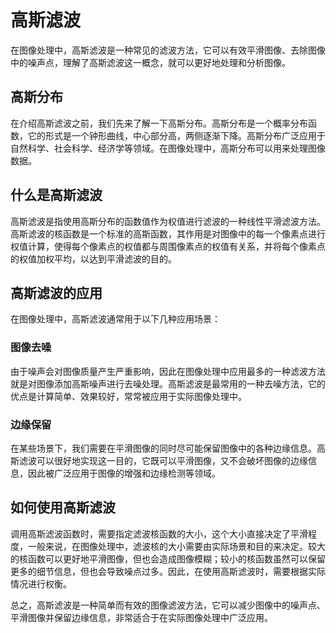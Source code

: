 # 高斯滤波

在图像处理中，高斯滤波是一种常见的滤波方法，它可以有效平滑图像、去除图像中的噪声点，理解了高斯滤波这一概念，就可以更好地处理和分析图像。

## 高斯分布

在介绍高斯滤波之前，我们先来了解一下高斯分布。高斯分布是一个概率分布函数，它的形式是一个钟形曲线，中心部分高，两侧逐渐下降。高斯分布广泛应用于自然科学、社会科学、经济学等领域。在图像处理中，高斯分布可以用来处理图像数据。

## 什么是高斯滤波

高斯滤波是指使用高斯分布的函数值作为权值进行滤波的一种线性平滑滤波方法。高斯滤波的核函数是一个标准的高斯函数，其作用是对图像中的每一个像素点进行权值计算，使得每个像素点的权值都与周围像素点的权值有关系，并将每个像素点的权值加权平均，以达到平滑滤波的目的。

## 高斯滤波的应用

在图像处理中，高斯滤波通常用于以下几种应用场景：

### 图像去噪

由于噪声会对图像质量产生严重影响，因此在图像处理中应用最多的一种滤波方法就是对图像添加高斯噪声进行去噪处理。高斯滤波是最常用的一种去噪方法，它的优点是计算简单、效果较好，常常被应用于实际图像处理中。

### 边缘保留

在某些场景下，我们需要在平滑图像的同时尽可能保留图像中的各种边缘信息。高斯滤波可以很好地实现这一目的，它既可以平滑图像，又不会破坏图像的边缘信息，因此被广泛应用于图像的增强和边缘检测等领域。

## 如何使用高斯滤波

调用高斯滤波函数时，需要指定滤波核函数的大小，这个大小直接决定了平滑程度，一般来说，在图像处理中，滤波核的大小需要由实际场景和目的来决定。较大的核函数可以更好地平滑图像，但也会造成图像模糊；较小的核函数虽然可以保留更多的细节信息，但也会导致噪点过多。因此，在使用高斯滤波时，需要根据实际情况进行权衡。

总之，高斯滤波是一种简单而有效的图像滤波方法，它可以减少图像中的噪声点、平滑图像并保留边缘信息，非常适合于在实际图像处理中广泛应用。